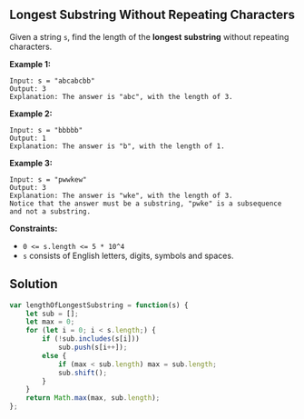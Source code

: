 ## Longest Substring Without Repeating Characters

Given a string `s`, find the length of the **longest** **substring** without repeating characters.

**Example 1:**

```
Input: s = "abcabcbb"
Output: 3
Explanation: The answer is "abc", with the length of 3.
```

**Example 2:**

```
Input: s = "bbbbb"
Output: 1
Explanation: The answer is "b", with the length of 1.
```

**Example 3:**

```
Input: s = "pwwkew"
Output: 3
Explanation: The answer is "wke", with the length of 3.
Notice that the answer must be a substring, "pwke" is a subsequence and not a substring.
```

 

**Constraints:**

- `0 <= s.length <= 5 * 10^4`
- `s` consists of English letters, digits, symbols and spaces.



## Solution

```js
var lengthOfLongestSubstring = function(s) {
    let sub = [];
    let max = 0;
    for (let i = 0; i < s.length;) {
        if (!sub.includes(s[i]))
            sub.push(s[i++]);
        else {
            if (max < sub.length) max = sub.length;
            sub.shift();
        }
    }
    return Math.max(max, sub.length);
};
```

